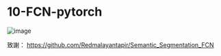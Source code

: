 # 10-FCN-pytorch

![image](https://user-images.githubusercontent.com/55481792/149259122-31accb8d-0700-4002-b1b8-c32eb13eb47e.png)

致謝：
https://github.com/Redmalayantapir/Semantic_Segmentation_FCN
